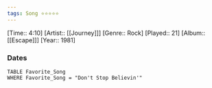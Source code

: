 ```yaml
---
tags: Song ⭐⭐⭐⭐⭐ 
---
```

[Time:: 4:10]
[Artist:: [[Journey]]]
[Genre:: Rock]
[Played:: 21]
[Album:: [[Escape]]]
[Year:: 1981]
### Dates
````dataview
TABLE Favorite_Song
WHERE Favorite_Song = "Don't Stop Believin'"
````